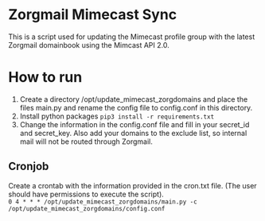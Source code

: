 # Zorgmail Mimecast Sync

This is a script used for updating the Mimecast profile group with the latest Zorgmail domainbook using the Mimcast API 2.0.  

# How to run
1. Create a directory /opt/update_mimecast_zorgdomains and place the files main.py and rename the config file to config.conf in this directory.  
2. Install python packages `pip3 install -r requirements.txt`  
3. Change the information in the config.conf file and fill in your secret_id and secret_key.
Also add your domains to the exclude list, so internal mail will not be routed through Zorgmail.

## Cronjob
Create a crontab with the information provided in the cron.txt file. (The user should have permissions to execute the script).  
`0 4 * * * /opt/update_mimecast_zorgdomains/main.py -c /opt/update_mimecast_zorgdomains/config.conf`